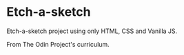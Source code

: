 # Etch-a-sketch

Etch-a-sketch project using only HTML, CSS and Vanilla JS.

From The Odin Project's curriculum.